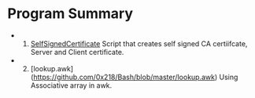 # Program Summary
* 1. [SelfSignedCertificate](https://github.com/0x218/Bash/tree/master/SelfSignedCertificate) Script that creates self signed CA certiifcate, Server and Client certificate.
* 2. [lookup.awk] (https://github.com/0x218/Bash/blob/master/lookup.awk) Using Associative array in awk.
